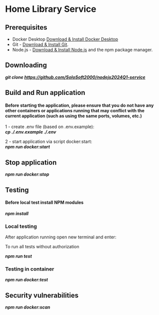 # Home Library Service

## Prerequisites
- Docker Desktop [Download & Install Docker Desktop](https://docs.docker.com/engine/install/)
- Git - [Download & Install Git](https://git-scm.com/downloads).
- Node.js - [Download & Install Node.js](https://nodejs.org/en/download/) and the npm package manager.

## Downloading

***git clone https://github.com/SoloSoft2000/nodejs2024Q1-service***

## Build and Run application
#### **Before starting the application, please ensure that you do not have any other containers or applications running that may conflict with the current application (such as using the same ports, volumes, etc.)**

1 - create .env file (based on .env.example): <br>
***cp ./.env.example ./.env***

2 - start application via script docker:start: <br>
***npm run docker:start***

## Stop application

***npm run docker:stop***

## Testing

#### **Before local test install NPM modules**

***npm install***

### Local testing 

After application running open new terminal and enter:

To run all tests without authorization

***npm run test***

### Testing in container

***npm run docker:test***

## Security vulnerabilities

***npm run docker:scan***
